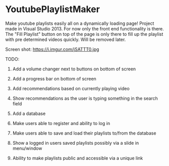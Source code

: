 # YoutubePlaylistMaker
Make youtube playlists easily all on a dynamically loading page!
Project made in Visual Studio 2013.
For now only the front end functionality is there.
The "Fill Playlist" button on top of the page is only there to fill up the playlist with pre determined videos quickly. Will be removed later.

Screen shot: https://i.imgur.com/jSATTT0.jpg 


TODO:
1. Add a volume changer next to buttons on bottom of screen

2. Add a progress bar on bottom of screen

3. Add recommendations based on currently playing video

4. Show recommendations as the user is typing something in the search field

5. Add a database

6. Make users able to register and ability to log in

7. Make users able to save and load their playlists to/from the database

8. Show a logged in users saved playlists possibly via a slide in menu/window

9. Ability to make playlists public and accessible via a unique link
